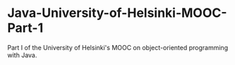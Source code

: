 # Java-University-of-Helsinki-MOOC-Part-1
Part I of the University of Helsinki's MOOC on object-oriented programming with Java. 
